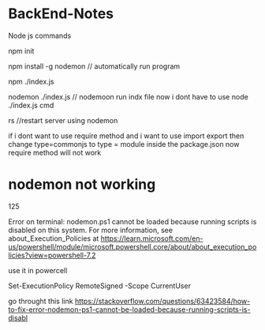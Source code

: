 # BackEnd-Notes


Node js commands

npm init           

npm install -g nodemon                           // automatically run program 

npm ./index.js


nodemon ./index.js                              // nodemoon run indx file now i dont have to use  node ./index.js cmd

rs                                              //restart server using nodemon


if i dont want to use require method and i want to use import export
then change type=commonjs to type = module     inside the package.json  now require method will not work



# nodemon not working #
125


Error on terminal: nodemon.ps1 cannot be loaded because running scripts is disabled on this system. For more information, see about_Execution_Policies at https://learn.microsoft.com/en-us/powershell/module/microsoft.powershell.core/about/about_execution_policies?view=powershell-7.2

use it in powercell

Set-ExecutionPolicy RemoteSigned -Scope CurrentUser

go throught this link
https://stackoverflow.com/questions/63423584/how-to-fix-error-nodemon-ps1-cannot-be-loaded-because-running-scripts-is-disabl
